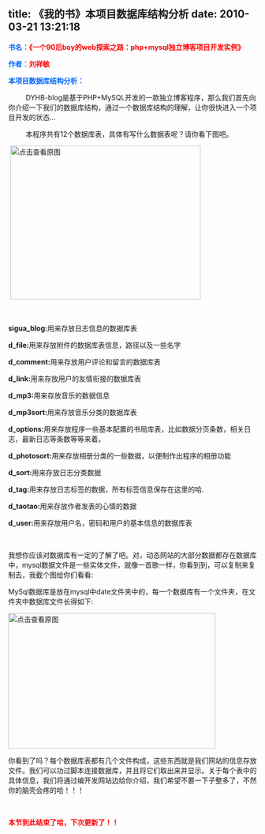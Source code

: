 title: 《我的书》本项目数据库结构分析
date: 2010-03-21 13:21:18
---

<p>
	<strong><font color="#0066ff">书名：</font><font color="#ff0000">《一个90后boy的web探索之路：php+mysql独立博客项目开发实例》</font></strong></p>
<p>
	<strong><font color="#0066ff">作者：</font><font color="#ff0000">刘祥敏</font></strong></p>
<p>
	<strong><font color="#0066ff">本项目数据库结构分析：</font></strong></p>
<p>
	&nbsp;&nbsp;&nbsp;&nbsp;&nbsp;&nbsp;&nbsp;&nbsp; DYHB-blog是基于PHP+MySQL开发的一款独立博客程序，那么我们首先向你介绍一下我们的数据库结构，通过一个数据库结构的理解，让你很快进入一个项目开发的状态...</p>
<p>
	&nbsp;&nbsp;&nbsp;&nbsp;&nbsp;&nbsp;&nbsp;&nbsp; 本程序共有12个数据库表，具体有写什么数据表呢？请你看下图吧。</p>
<p>
	&nbsp;<a href="width/upload/201003/4cbf1fbc308d29ea9273ed4cbb293f48-20100321002334.jpg" id="file:" target="_blank"><img border="0" height="311" src="width/upload/201003/4cbf1fbc308d29ea9273ed4cbb293f48-20100321002334.jpg" title="点击查看原图" width="386" /></a></p>
<p>
	&nbsp;</p>
<p>
	<strong>sigua_blog:</strong>用来存放日志信息的数据库表</p>
<p>
	<strong>d_file:</strong>用来存放附件的数据库表信息，路径以及一些名字</p>
<p>
	<strong>d_comment:</strong>用来存放用户评论和留言的数据库表</p>
<p>
	<strong>d_link:</strong>用来存放用户的友情衔接的数据库表</p>
<p>
	<strong>d_mp3:</strong>用来存放音乐的数据信息</p>
<p>
	<strong>d_mp3sort:</strong>用来存放音乐分类的数据库表</p>
<p>
	<strong>d_options:</strong>用来存放程序一些基本配置的书局库表，比如数据分页条数，相关日志，最新日志等条数等等来着。</p>
<p>
	<strong>d_photosort:</strong>用来存放相册分类的一些数据，以便制作出程序的相册功能</p>
<p>
	<strong>d_sort:</strong>用来存放日志分类数据</p>
<p>
	<strong>d_tag:</strong>用来存放日志标签的数据，所有标签信息保存在这里的哈.</p>
<p>
	<strong>d_taotao:</strong>用来存放作者发表的心情的数据</p>
<p>
	<strong>d_user:</strong>用来存放用户名，密码和用户的基本信息的数据库表</p>
<p>
	&nbsp;</p>
<p>
	我想你应该对数据库有一定的了解了吧。对，动态网站的大部分数据都存在数据库中，mysql数据文件是一些实体文件，就像一首歌一样，你看到到，可以复制来复制去，我截个图给你们看看:</p>
<p>
	MySql数据库是放在mysql中date文件夹中的，每一个数据库有一个文件夹，在文件夹中数据库文件长得如下:</p>
<p>
	<a href="width/upload/201003/156005c5baf40ff51a327f1c34f2975b-20100321002334.jpg" id="file:" target="_blank"><img border="0" height="274" src="width/upload/201003/156005c5baf40ff51a327f1c34f2975b-20100321002334.jpg" title="点击查看原图" width="420" /></a></p>
<p>
	你看到了吗？每个数据库表都有几个文件构成，这些东西就是我们网站的信息存放文件。我们可以功过脚本连接数据库，并且将它们取出来并显示。关于每个表中的具体信息，我们将通过编开发网站边给你介绍，我们希望不要一下子整多了，不然你的脑壳会疼的哈！！！</p>
<p>
	&nbsp;</p>
<p>
	<strong><font color="#ff0000">本节到此结束了哈，下次更新了！！</font></strong></p>